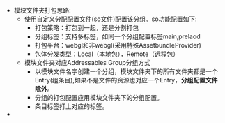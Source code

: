 - 模块文件夹打包思路:
	- 使用自定义分配配置文件(so文件)配置该分组。so功能配置如下:
		- 打包策略：打包到一起，还是分割打包
		- 分组标签：支持多标签，如同一个分组配置标签main,prelaod
		- 打包平台：webgl和非webgl(采用特殊AssetbundleProvider)
		- 包体分发类型：Local（本地包），Remote（远程包）
	- 模块文件夹对应Addressables Group分组方式
		- 以模块文件名字创建一个分组，模块文件夹下的所有文件夹都是一个Entry(组条目),如果不是文件的资源也对应一个Entry，**分组配置文件除外**。
		- 分组的打包配置应用模块文件夹下的分组配置。
		- 条目标签打上对应的标签。
-